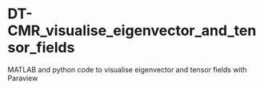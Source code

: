 # DT-CMR_visualise_eigenvector_and_tensor_fields
MATLAB and python code to visualise eigenvector and tensor fields with Paraview
